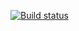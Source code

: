 [![Build status](https://ci.appveyor.com/api/projects/status/i5ai3kj9ad4bdyag?svg=true)](https://ci.appveyor.com/project/Daria-chizh/math)
